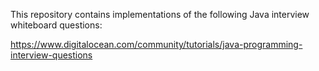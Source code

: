 This repository contains implementations of the following Java
interview whiteboard questions:

https://www.digitalocean.com/community/tutorials/java-programming-interview-questions